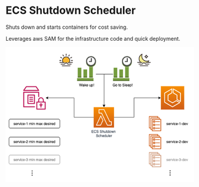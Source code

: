 # ECS Shutdown Scheduler

Shuts down and starts containers for cost saving.

Leverages aws SAM for the infrastructure code and quick deployment.

![](assets/ecs-shutdown-scheduler.png)
